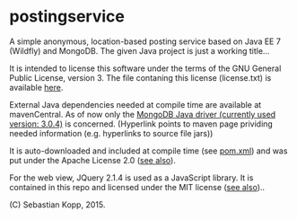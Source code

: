 # postingservice

A simple anonymous, location-based posting service based on Java EE 7 (Wildfly) and MongoDB. The given Java project is just a working title...

It is intended to license this software under the terms of the GNU General Public License, version 3.
The file contaning this license (license.txt) is available [here](https://github.com/sebikopp/postingservice/blob/master/ownjodel/src/main/resources/props/license.txt). 

External Java dependencies needed at compile time are available at mavenCentral. As of now only the [MongoDB Java driver (currently used version: 3.0.4)](http://search.maven.org/#artifactdetails|org.mongodb|mongodb-driver|3.0.4|jar) is concerned. (Hyperlink points to maven page prividing needed information (e.g. hyperlinks to source file jars))

It is auto-downloaded and included at compile time (see [pom.xml](https://github.com/sebikopp/postingservice/blob/master/ownjodel/pom.xml)) and was put under the Apache License 2.0 ([see also](https://github.com/sebikopp/postingservice/blob/master/ownjodel/src/main/resources/props/3rd-party-licenses.txt)).

For the web view, JQuery 2.1.4 is used as a JavaScript library. It is contained in this repo and licensed under the MIT license ([see also](https://github.com/sebikopp/postingservice/blob/master/ownjodel/src/main/resources/props/3rd-party-licenses.txt))..

(C) Sebastian Kopp, 2015.

